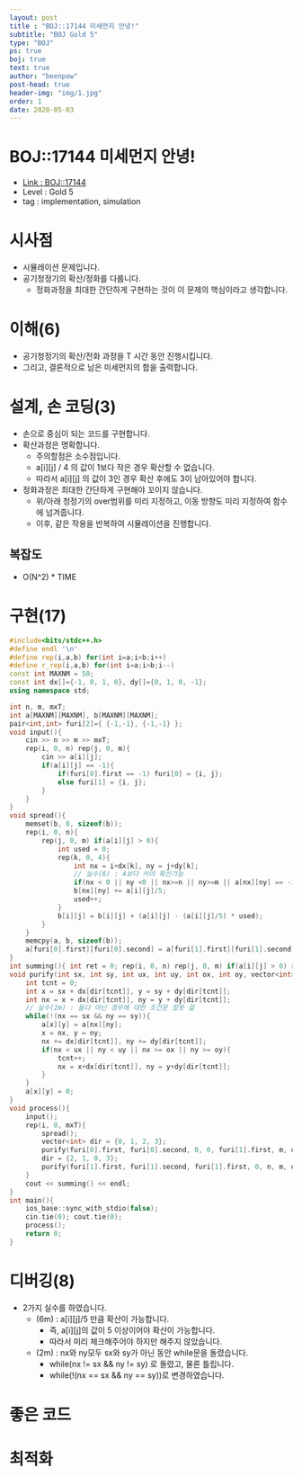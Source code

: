 ```yaml
---
layout: post
title : "BOJ::17144 미세먼지 안녕!"
subtitle: "BOJ Gold 5"
type: "BOJ"
ps: true
boj: true
text: true
author: "beenpow"
post-head: true
header-img: "img/1.jpg"
order: 1
date: 2020-05-03
---
```

# BOJ::17144 미세먼지 안녕!
- [Link : BOJ::17144](https://www.acmicpc.net/problem/17144)
- Level : Gold 5
- tag : implementation, simulation

# 시사점
- 시뮬레이션 문제입니다.
- 공기청정기의 확산/정화를 다룹니다.
  - 정화과정을 최대한 간단하게 구현하는 것이 이 문제의 핵심이라고 생각합니다.

# 이해(6)
- 공기청정기의 확산/전화 과정을 T 시간 동안 진행시킵니다.
- 그리고, 결론적으로 남은 미세먼지의 합을 출력합니다.

# 설계, 손 코딩(3)
- 손으로 중심이 되는 코드를 구현합니다.
- 확산과정은 명확합니다.
  - 주의할점은 소수점입니다.
  - a[i][j] / 4 의 값이 1보다 작은 경우 확산할 수 없습니다.
  - 따라서 a[i][j] 의 값이 3인 경우 확산 후에도 3이 남아있어야 합니다.
- 정화과정은 최대한 간단하게 구현해야 꼬이지 않습니다.
  - 위/아래 청정기의 over범위를 미리 지정하고, 이동 방향도 미리 지정하여 함수에 넘겨줍니다.
  - 이후, 같은 작용을 반복하여 시뮬레이션을 진행합니다.

## 복잡도
- O(N^2) * TIME

# 구현(17)

```cpp
#include<bits/stdc++.h>
#define endl '\n'
#define rep(i,a,b) for(int i=a;i<b;i++)
#define r_rep(i,a,b) for(int i=a;i>b;i--)
const int MAXNM = 50;
const int dx[]={-1, 0, 1, 0}, dy[]={0, 1, 0, -1};
using namespace std;

int n, m, mxT;
int a[MAXNM][MAXNM], b[MAXNM][MAXNM];
pair<int,int> furi[2]={ {-1,-1}, {-1,-1} };
void input(){
    cin >> n >> m >> mxT;
    rep(i, 0, n) rep(j, 0, m){
        cin >> a[i][j];
        if(a[i][j] == -1){
            if(furi[0].first == -1) furi[0] = {i, j};
            else furi[1] = {i, j};
        }
    }
}
void spread(){
    memset(b, 0, sizeof(b));
    rep(i, 0, n){
        rep(j, 0, m) if(a[i][j] > 0){
            int used = 0;
            rep(k, 0, 4){
                int nx = i+dx[k], ny = j+dy[k];
                // 실수(6) : 4보다 커야 확산가능
                if(nx < 0 || ny <0 || nx>=n || ny>=m || a[nx][ny] == -1 || (a[i][j]/5 <1)) continue;
                b[nx][ny] += a[i][j]/5;
                used++;
            }
            b[i][j] = b[i][j] + (a[i][j] - (a[i][j]/5) * used);
        }
    }
    memcpy(a, b, sizeof(b));
    a[furi[0].first][furi[0].second] = a[furi[1].first][furi[1].second] = -1;
}
int summing(){ int ret = 0; rep(i, 0, n) rep(j, 0, m) if(a[i][j] > 0) ret += a[i][j]; return ret;}
void purify(int sx, int sy, int ux, int uy, int ox, int oy, vector<int> dir){
    int tcnt = 0;
    int x = sx + dx[dir[tcnt]], y = sy + dy[dir[tcnt]];
    int nx = x + dx[dir[tcnt]], ny = y + dy[dir[tcnt]];
    // 실수(2m) : 둘다 아닌 경우에 대한 조건문 잘못 걺
    while(!(nx == sx && ny == sy)){
        a[x][y] = a[nx][ny];
        x = nx, y = ny;
        nx += dx[dir[tcnt]], ny += dy[dir[tcnt]];
        if(nx < ux || ny < uy || nx >= ox || ny >= oy){
            tcnt++;
            nx = x+dx[dir[tcnt]], ny = y+dy[dir[tcnt]];
        }
    }
    a[x][y] = 0;
}
void process(){
    input();
    rep(i, 0, mxT){
        spread();
        vector<int> dir = {0, 1, 2, 3};
        purify(furi[0].first, furi[0].second, 0, 0, furi[1].first, m, dir);
        dir = {2, 1, 0, 3};
        purify(furi[1].first, furi[1].second, furi[1].first, 0, n, m, dir);
    }
    cout << summing() << endl;
}
int main(){
    ios_base::sync_with_stdio(false);
    cin.tie(0); cout.tie(0);
    process();
    return 0;
}
```

# 디버깅(8)
- 2가지 실수를 하였습니다.
  - (6m) : a[i][j]/5 만큼 확산이 가능합니다. 
    - 즉, a[i][j]의 값이 5 이상이어야 확산이 가능합니다.
    - 따라서 미리 체크해주어야 하지만 해주지 않았습니다.
  - (2m) : nx와 ny모두 sx와 sy가 아닌 동안 while문을 돌렸습니다.
    - while(nx != sx && ny != sy) 로 돌렸고, 물론 틀립니다.
    - while(!(nx == sx && ny == sy))로 변경하였습니다.

# 좋은 코드

# 최적화
